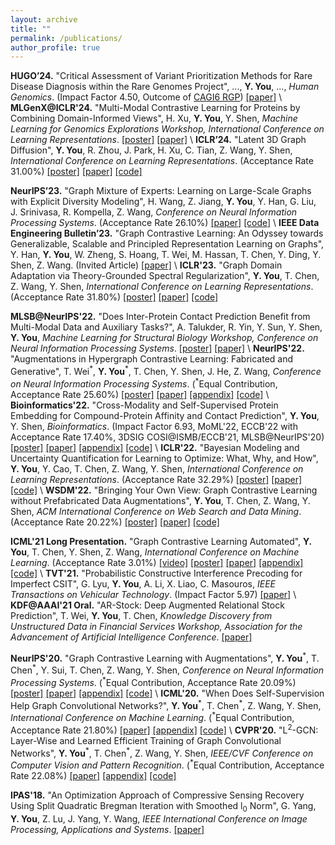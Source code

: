 ```yaml
---
layout: archive
title: ""
permalink: /publications/
author_profile: true
---
```

**HUGO’24.** "Critical Assessment of Variant Prioritization Methods for Rare Disease Diagnosis within the Rare Genomes Project", ..., **Y. You**, ..., *Human Genomics*. (Impact Factor 4.50, Outcome of [CAGI6 RGP](https://genomeinterpretation.org/cagi6-rgp.html))
[[paper]](https://www.medrxiv.org/content/10.1101/2023.08.02.23293212v1) \\
**MLGenX@ICLR'24.** "Multi-Modal Contrastive Learning for Proteins by Combining Domain-Informed Views", H. Xu, **Y. You**, Y. Shen, *Machine Learning for Genomics Explorations Workshop, International Conference on Learning Representations*.
[[poster]](https://yyou1996.github.io/files/mlgenx2024_protein_poster.pdf)
[[paper]](https://openreview.net/forum?id=xDcTugulVV) \\
**ICLR’24.** "Latent 3D Graph Diffusion", **Y. You**, R. Zhou, J. Park, H. Xu, C. Tian, Z. Wang, Y. Shen, *International Conference on Learning Representations*. (Acceptance Rate 31.00%)
[[poster]](https://yyou1996.github.io/files/iclr2024_ldm3dg_poster.pdf)
[[paper]](https://openreview.net/forum?id=cXbnGtO0NZ)
[[code]](https://github.com/Shen-Lab/LDM-3DG)

**NeurIPS’23.** "Graph Mixture of Experts: Learning on Large-Scale Graphs with Explicit Diversity Modeling", H. Wang, Z. Jiang, **Y. You**, Y. Han, G. Liu, J. Srinivasa, R. Kompella, Z. Wang, *Conference on Neural Information Processing Systems*. (Acceptance Rate 26.10%)
[[paper]](https://arxiv.org/abs/2304.02806)
[[code]](https://github.com/VITA-Group/Graph-Mixture-of-Experts) \\
**IEEE Data Engineering Bulletin’23.** "Graph Contrastive Learning: An Odyssey towards Generalizable, Scalable and Principled Representation Learning on Graphs", Y. Han, **Y. You**, W. Zheng, S. Hoang, T. Wei, M. Hassan, T. Chen, Y. Ding, Y. Shen, Z. Wang. (Invited Article)
[[paper]](http://sites.computer.org/debull/A23june/A23JUNE-CD.pdf#page=80) \\
**ICLR'23.** "Graph Domain Adaptation via Theory-Grounded Spectral Regularization", **Y. You**, T. Chen, Z. Wang, Y. Shen, *International Conference on Learning Representations*. (Acceptance Rate 31.80%)
[[poster]](https://yyou1996.github.io/files/iclr2023_gda_poster.pdf)
[[paper]](https://openreview.net/forum?id=OysfLgrk8mk)
[[code]](https://github.com/Shen-Lab/GDA-SpecReg)

**MLSB@NeurIPS'22.** "Does Inter-Protein Contact Prediction Benefit from Multi-Modal Data and Auxiliary Tasks?", A. Talukder, R. Yin, Y. Sun, Y. Shen, **Y. You**, *Machine Learning for Structural Biology Workshop, Conference on Neural Information Processing Systems*.
[[poster]](https://yyou1996.github.io/files/mlsb2022_protein_poster.pdf)
[[paper]](https://www.biorxiv.org/content/10.1101/2022.11.29.518454v1) \\
**NeurIPS'22.** "Augmentations in Hypergraph Contrastive Learning: Fabricated and Generative", T. Wei<sup>\*</sup>, **Y. You**<sup>\*</sup>, T. Chen, Y. Shen, J. He, Z. Wang, *Conference on Neural Information Processing Systems*. (<sup>\*</sup>Equal Contribution, Acceptance Rate 25.60%)
[[poster]](https://yyou1996.github.io/files/neurips2022_hypergcl_poster.pdf)
[[paper]](https://arxiv.org/abs/2210.03801)
[[appendix]](https://weitianxin.github.io/files/neurips22_hypergcl_appendix.pdf)
[[code]](https://github.com/weitianxin/HyperGCL) \\
**Bioinformatics'22.** "Cross-Modality and Self-Supervised Protein Embedding for Compound-Protein Affinity and Contact Prediction", **Y. You**, Y. Shen, *Bioinformatics*.
(Impact Factor 6.93, MoML'22, ECCB'22 with Acceptance Rate 17.40%, 3DSIG COSI@ISMB/ECCB'21, MLSB@NeurIPS'20)
[[poster]](https://yyou1996.github.io/files/moml2022_cpac_poster.pdf)
[[paper]](https://www.biorxiv.org/content/10.1101/2022.07.18.500559v1)
[[appendix]](https://yyou1996.github.io/files/bioinf2022_cpac_supplement.pdf)
[[code]](https://github.com/Shen-Lab/CPAC) \\
**ICLR'22.** "Bayesian Modeling and Uncertainty Quantification for Learning to Optimize: What, Why, and How", **Y. You**, Y. Cao, T. Chen, Z. Wang, Y. Shen, *International Conference on Learning Representations*. (Acceptance Rate 32.29%)
[[poster]](https://yyou1996.github.io/files/iclr2022_bl2o_poster.pdf)
[[paper]](https://openreview.net/forum?id=EVVadRFRgL7)
[[code]](https://github.com/Shen-Lab/Bayesian-L2O) \\
**WSDM'22.** "Bringing Your Own View: Graph Contrastive Learning without Prefabricated Data Augmentations", **Y. You**, T. Chen, Z. Wang, Y. Shen, *ACM International Conference on Web Search and Data Mining*. (Acceptance Rate 20.22%)
[[poster]](https://yyou1996.github.io/files/wsdm2022_graphcl_lp_poster.pdf)
[[paper]](https://arxiv.org/abs/2201.01702)
[[code]](https://github.com/Shen-Lab/GraphCL_Automated)

**ICML'21 Long Presentation.** "Graph Contrastive Learning Automated", **Y. You**, T. Chen, Y. Shen, Z. Wang, *International Conference on Machine Learning*. (Acceptance Rate 3.01%)
[[video]](https://slideslive.com/38958634/graph-contrastive-learning-automated)
[[poster]](https://yyou1996.github.io/files/icml2021_graphcl_automated_poster.pdf)
[[paper]](https://arxiv.org/abs/2106.07594)
[[appendix]](https://yyou1996.github.io/files/icml2021_graphcl_automated_supplement.pdf)
[[code]](https://github.com/Shen-Lab/GraphCL_Automated) \\
**TVT'21.** "Probabilistic Constructive Interference Precoding for Imperfect CSIT", G. Lyu, **Y. You**, A. Li, X. Liao, C. Masouros, *IEEE Transactions on Vehicular Technology*. (Impact Factor 5.97)
[[paper]](https://ieeexplore.ieee.org/document/9374108) \\
**KDF@AAAI'21 Oral.** "AR-Stock: Deep Augmented Relational Stock Prediction", T. Wei, **Y. You**, T. Chen, *Knowledge Discovery from Unstructured Data in Financial Services Workshop, Association for the Advancement of Artificial Intelligence Conference*.
[[paper]](https://aaai-kdf.github.io/kdf2021/assets/pdfs/KDF_21_paper_5.pdf)

<!-- **MLSB'20.** "Cross-Modality Protein Embedding for Compound-Protein Affinity and Contact Prediction", **Y. You**, Y. Shen, *Machine Learning for Structural Biology Workshop, Conference on Neural Information Processing Systems*. -->
<!-- [[poster]](https://yyou1996.github.io/files/mlsb2020_cpac_poster.pdf) [[bioRxiv]](https://www.biorxiv.org/content/10.1101/2020.11.29.403162v1) \\ -->
**NeurIPS'20.** "Graph Contrastive Learning with Augmentations", **Y. You**<sup>\*</sup>, T. Chen<sup>\*</sup>, Y. Sui, T. Chen, Z. Wang, Y. Shen, *Conference on Neural Information Processing Systems*. (<sup>\*</sup>Equal Contribution, Acceptance Rate 20.09%)
[[poster]](https://yyou1996.github.io/files/neurips2020_graphcl_poster.pdf)
[[paper]](https://arxiv.org/abs/2010.13902)
[[appendix]](https://yyou1996.github.io/files/neurips2020_graphcl_supplement.pdf)
[[code]](https://github.com/Shen-Lab/GraphCL) \\
**ICML'20.** "When Does Self-Supervision Help Graph Convolutional Networks?", **Y. You**<sup>\*</sup>, T. Chen<sup>\*</sup>, Z. Wang, Y. Shen, *International Conference on Machine Learning*. (<sup>\*</sup>Equal Contribution, Acceptance Rate 21.80%)
[[paper]](https://arxiv.org/abs/2006.09136)
[[appendix]](https://yyou1996.github.io/files/icml2020_ssgcn_supplement.pdf)
[[code]](https://github.com/Shen-Lab/SS-GCNs) \\
**CVPR'20.** "L<sup>2</sup>-GCN: Layer-Wise and Learned Efficient Training of Graph Convolutional Networks", **Y. You**<sup>\*</sup>, T. Chen<sup>\*</sup>, Z. Wang, Y. Shen, *IEEE/CVF Conference on Computer Vision and Pattern Recognition*. (<sup>\*</sup>Equal Contribution, Acceptance Rate 22.08%)
[[paper]](https://arxiv.org/abs/2003.13606)
[[appendix]](https://yyou1996.github.io/files/cvpr2020_l2gcn_supplement.pdf)
[[code]](https://github.com/TAMU-VITA/L2-GCN)

<!-- **arXiv'19.** "Sphere Bounding Scheme for Probabilistic Robust Constructive Interference Precoding in MISO Downlink Transmission", **Y. You**, G. Lyu. [[paper]](https://arxiv.org/abs/1903.04740) -->

**IPAS'18.** "An Optimization Approach of Compressive Sensing Recovery Using Split Quadratic Bregman Iteration with Smoothed l<sub>0</sub> Norm", G. Yang, **Y. You**, Z. Lu, J. Yang, Y. Wang, *IEEE International Conference on Image Processing, Applications and Systems*.
[[paper]](https://ieeexplore.ieee.org/abstract/document/8708870)
